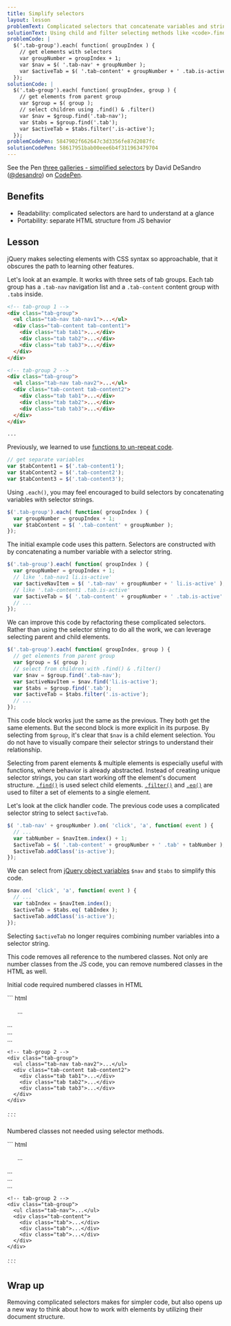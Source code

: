 ```yaml
---
title: Simplify selectors
layout: lesson
problemText: Complicated selectors that concatenate variables and strings.
solutionText: Using child and filter selecting methods like <code>.find()</code>, <code>.filter()</code>, and <code>.eq()</code>.
problemCode: |
  $('.tab-group').each( function( groupIndex ) {
    // get elements with selectors
    var groupNumber = groupIndex + 1;
    var $nav = $( '.tab-nav' + groupNumber );
    var $activeTab = $( '.tab-content' + groupNumber + ' .tab.is-active' );
  });
solutionCode: |
  $('.tab-group').each( function( groupIndex, group ) {
    // get elements from parent group
    var $group = $( group );
    // select children using .find() & .filter()
    var $nav = $group.find('.tab-nav');
    var $tabs = $group.find('.tab');
    var $activeTab = $tabs.filter('.is-active');
  });
problemCodePen: 5847902f662647c3d3356fe87d2087fc
solutionCodePen: 58617951bab00eee6b4f311963479704
---
```


<p data-height="500" data-theme-id="dark" data-slug-hash="58617951bab00eee6b4f311963479704" data-default-tab="result" data-user="desandro" data-embed-version="2" data-pen-title="three galleries - simplified selectors" class="codepen">See the Pen <a href="https://codepen.io/desandro/pen/58617951bab00eee6b4f311963479704/">three galleries - simplified selectors</a> by David DeSandro (<a href="https://codepen.io/desandro">@desandro</a>) on <a href="https://codepen.io">CodePen</a>.</p>
<script async src="https://production-assets.codepen.io/assets/embed/ei.js"></script>

<!-- html-in-md <div class="skinny-column"> -->

## Benefits

+ Readability: complicated selectors are hard to understand at a glance
+ Portability: separate HTML structure from JS behavior

## Lesson

jQuery makes selecting elements with CSS syntax so approachable, that it obscures the path to learning other features.

Let's look at an example. It works with three sets of tab groups. Each tab group has a `.tab-nav` navigation list and a `.tab-content` content group with `.tab`s inside.

``` html
<!-- tab-group 1 -->
<div class="tab-group">
  <ul class="tab-nav tab-nav1">...</ul>
  <div class="tab-content tab-content1">
    <div class="tab tab1">...</div>
    <div class="tab tab2">...</div>
    <div class="tab tab3">...</div>
  </div>
</div>

<!-- tab-group 2 -->
<div class="tab-group">
  <ul class="tab-nav tab-nav2">...</ul>
  <div class="tab-content tab-content2">
    <div class="tab tab1">...</div>
    <div class="tab tab2">...</div>
    <div class="tab tab3">...</div>
  </div>
</div>

...
```

Previously, we learned to use [functions to un-repeat code](un-repeat-with-functions).

``` js
// get separate variables
var $tabContent1 = $('.tab-content1');
var $tabContent2 = $('.tab-content2');
var $tabContent3 = $('.tab-content3');
```

Using `.each()`, you may feel encouraged to build selectors by concatenating variables with selector strings.

``` js
$('.tab-group').each( function( groupIndex ) {
  var groupNumber = groupIndex + 1;
  var $tabContent = $( '.tab-content' + groupNumber );
});
```

The initial example code uses this pattern. Selectors are constructed with by concatenating a number variable with a selector string.

``` js
$('.tab-group').each( function( groupIndex ) {
  var groupNumber = groupIndex + 1;
  // like '.tab-nav1 li.is-active'
  var $activeNavItem = $( '.tab-nav' + groupNumber + ' li.is-active' );
  // like '.tab-content1 .tab.is-active'
  var $activeTab = $( '.tab-content' + groupNumber + ' .tab.is-active' );
  // ...
});
```

We can improve this code by refactoring these complicated selectors. Rather than using the selector string to do all the work, we can leverage selecting parent and child elements.

``` js
$('.tab-group').each( function( groupIndex, group ) {
  // get elements from parent group
  var $group = $( group );
  // select from children with .find() & .filter()
  var $nav = $group.find('.tab-nav');
  var $activeNavItem = $nav.find('li.is-active');
  var $tabs = $group.find('.tab');
  var $activeTab = $tabs.filter('.is-active');
  // ...
});
```

This code block works just the same as the previous. They both get the same elements. But the second block is more explicit in its purpose.  By selecting from `$group`, it's clear that `$nav` is a child element selection. You do not have to visually compare their selector strings to understand their relationship.

Selecting from parent elements & multiple elements is especially useful with functions, where behavior is already abstracted. Instead of creating unique selector strings, you can start working off the element's document structure. [`.find()`](https://api.jquery.com/find/) is used select child elements. [`.filter()`](https://api.jquery.com/filter/) and [`.eq()`](https://api.jquery.com/eq/) are used to filter a set of elements to a single element.

Let's look at the click handler code. The previous code uses a complicated selector string to select `$activeTab`.

``` js
$( '.tab-nav' + groupNumber ).on( 'click', 'a', function( event ) {
  // ...
  var tabNumber = $navItem.index() + 1;
  $activeTab = $( '.tab-content' + groupNumber + ' .tab' + tabNumber );
  $activeTab.addClass('is-active');
});
```

We can select from [jQuery object variables](cache-jquery-objects) `$nav` and `$tabs` to simplify this code.

``` js
$nav.on( 'click', 'a', function( event ) {
  // ...
  var tabIndex = $navItem.index();
  $activeTab = $tabs.eq( tabIndex );
  $activeTab.addClass('is-active');
});
```

Selecting `$activeTab` no longer requires combining number variables into a selector string. 

This code removes all reference to the numbered classes. Not only are number classes from the JS code, you can remove numbered classes in the HTML as well.

<!-- html-in-md </div> -->

<div class="duo">
  <div class="duo__cell">
    <p>Initial code required numbered classes in HTML</p>
    ``` html
    <!-- tab-group 1 -->
    <div class="tab-group">
      <ul class="tab-nav tab-nav1">...</ul>
      <div class="tab-content tab-content1">
        <div class="tab tab1">...</div>
        <div class="tab tab2">...</div>
        <div class="tab tab3">...</div>
      </div>
    </div>

    <!-- tab-group 2 -->
    <div class="tab-group">
      <ul class="tab-nav tab-nav2">...</ul>
      <div class="tab-content tab-content2">
        <div class="tab tab1">...</div>
        <div class="tab tab2">...</div>
        <div class="tab tab3">...</div>
      </div>
    </div>

    ...
    ```
  </div>
  <div class="duo__cell">
    <p>Numbered classes not needed using selector methods.</p>
    ``` html
    <!-- tab-group 1 -->
    <div class="tab-group">
      <ul class="tab-nav">...</ul>
      <div class="tab-content">
        <div class="tab">...</div>
        <div class="tab">...</div>
        <div class="tab">...</div>
      </div>
    </div>

    <!-- tab-group 2 -->
    <div class="tab-group">
      <ul class="tab-nav">...</ul>
      <div class="tab-content">
        <div class="tab">...</div>
        <div class="tab">...</div>
        <div class="tab">...</div>
      </div>
    </div>

    ...
    ```
  </div>
</div>

<!-- html-in-md <div class="skinny-column"> -->

## Wrap up

Removing complicated selectors makes for simpler code, but also opens up a new way to think about how to work with elements by utilizing their document structure.

<!-- html-in-md </div> -->

